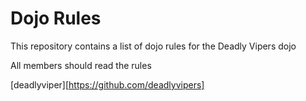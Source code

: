 Dojo Rules
==========

This repository contains a list of dojo rules for the Deadly Vipers dojo

All members should read the rules

[deadlyviper][https://github.com/deadlyvipers]

